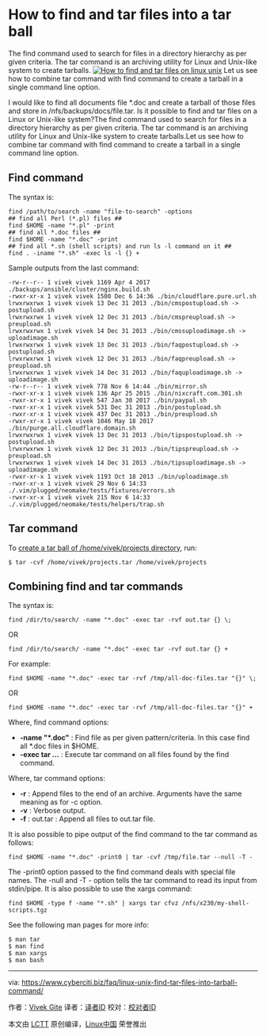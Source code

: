 How to find and tar files into a tar ball
======

The find command used to search for files in a directory hierarchy as per given criteria. The tar command is an archiving utility for Linux and Unix-like system to create tarballs.
[![How to find and tar files on linux unix][1]][1]
Let us see how to combine tar command with find command to create a tarball in a single command line option.

I would like to find all documents file *.doc and create a tarball of those files and store in /nfs/backups/docs/file.tar. Is it possible to find and tar files on a Linux or Unix-like system?The find command used to search for files in a directory hierarchy as per given criteria. The tar command is an archiving utility for Linux and Unix-like system to create tarballs.Let us see how to combine tar command with find command to create a tarball in a single command line option.

## Find command

The syntax is:
```
find /path/to/search -name "file-to-search" -options
## find all Perl (*.pl) files ##
find $HOME -name "*.pl" -print
## find all *.doc files ##
find $HOME -name "*.doc" -print
## find all *.sh (shell scripts) and run ls -l command on it ##
find . -iname "*.sh" -exec ls -l {} +
```
Sample outputs from the last command:
```
-rw-r--r-- 1 vivek vivek 1169 Apr 4 2017 ./backups/ansible/cluster/nginx.build.sh
-rwxr-xr-x 1 vivek vivek 1500 Dec 6 14:36 ./bin/cloudflare.pure.url.sh
lrwxrwxrwx 1 vivek vivek 13 Dec 31 2013 ./bin/cmspostupload.sh -> postupload.sh
lrwxrwxrwx 1 vivek vivek 12 Dec 31 2013 ./bin/cmspreupload.sh -> preupload.sh
lrwxrwxrwx 1 vivek vivek 14 Dec 31 2013 ./bin/cmssuploadimage.sh -> uploadimage.sh
lrwxrwxrwx 1 vivek vivek 13 Dec 31 2013 ./bin/faqpostupload.sh -> postupload.sh
lrwxrwxrwx 1 vivek vivek 12 Dec 31 2013 ./bin/faqpreupload.sh -> preupload.sh
lrwxrwxrwx 1 vivek vivek 14 Dec 31 2013 ./bin/faquploadimage.sh -> uploadimage.sh
-rw-r--r-- 1 vivek vivek 778 Nov 6 14:44 ./bin/mirror.sh
-rwxr-xr-x 1 vivek vivek 136 Apr 25 2015 ./bin/nixcraft.com.301.sh
-rwxr-xr-x 1 vivek vivek 547 Jan 30 2017 ./bin/paypal.sh
-rwxr-xr-x 1 vivek vivek 531 Dec 31 2013 ./bin/postupload.sh
-rwxr-xr-x 1 vivek vivek 437 Dec 31 2013 ./bin/preupload.sh
-rwxr-xr-x 1 vivek vivek 1046 May 18 2017 ./bin/purge.all.cloudflare.domain.sh
lrwxrwxrwx 1 vivek vivek 13 Dec 31 2013 ./bin/tipspostupload.sh -> postupload.sh
lrwxrwxrwx 1 vivek vivek 12 Dec 31 2013 ./bin/tipspreupload.sh -> preupload.sh
lrwxrwxrwx 1 vivek vivek 14 Dec 31 2013 ./bin/tipsuploadimage.sh -> uploadimage.sh
-rwxr-xr-x 1 vivek vivek 1193 Oct 18 2013 ./bin/uploadimage.sh
-rwxr-xr-x 1 vivek vivek 29 Nov 6 14:33 ./.vim/plugged/neomake/tests/fixtures/errors.sh
-rwxr-xr-x 1 vivek vivek 215 Nov 6 14:33 ./.vim/plugged/neomake/tests/helpers/trap.sh
```

## Tar command

To [create a tar ball of /home/vivek/projects directory][2], run:
```
$ tar -cvf /home/vivek/projects.tar /home/vivek/projects
```

## Combining find and tar commands

The syntax is:
```
find /dir/to/search/ -name "*.doc" -exec tar -rvf out.tar {} \;
```
OR
```
find /dir/to/search/ -name "*.doc" -exec tar -rvf out.tar {} +
```
For example:
```
find $HOME -name "*.doc" -exec tar -rvf /tmp/all-doc-files.tar "{}" \;
```
OR
```
find $HOME -name "*.doc" -exec tar -rvf /tmp/all-doc-files.tar "{}" +
```
Where, find command options:

  *  **-name "*.doc"** : Find file as per given pattern/criteria. In this case find all *.doc files in $HOME.
  *  **-exec tar ...** : Execute tar command on all files found by the find command.

Where, tar command options:

  *  **-r** : Append files to the end of an archive. Arguments have the same meaning as for -c option.
  *  **-v** : Verbose output.
  *  **-f** : out.tar : Append all files to out.tar file.



It is also possible to pipe output of the find command to the tar command as follows:
```
find $HOME -name "*.doc" -print0 | tar -cvf /tmp/file.tar --null -T - 
```
The -print0 option passed to the find command deals with special file names. The -null and -T - option tells the tar command to read its input from stdin/pipe. It is also possible to use the xargs command:
```
find $HOME -type f -name "*.sh" | xargs tar cfvz /nfs/x230/my-shell-scripts.tgz
```
See the following man pages for more info:
```
$ man tar
$ man find
$ man xargs
$ man bash
```


--------------------------------------------------------------------------------

via: https://www.cyberciti.biz/faq/linux-unix-find-tar-files-into-tarball-command/

作者：[Vivek Gite][a]
译者：[译者ID](https://github.com/译者ID)
校对：[校对者ID](https://github.com/校对者ID)

本文由 [LCTT](https://github.com/LCTT/TranslateProject) 原创编译，[Linux中国](https://linux.cn/) 荣誉推出

[a]:https://www.cyberciti.biz
[1]:https://www.cyberciti.biz/media/new/faq/2017/12/How-to-find-and-tar-files-on-linux-unix.jpg
[2]:https://www.cyberciti.biz/faq/creating-a-tar-file-linux-command-line/
